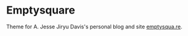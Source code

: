 # Emptysquare

Theme for A. Jesse Jiryu Davis's personal blog and site [emptysqua.re](https://emptysqua.re).
